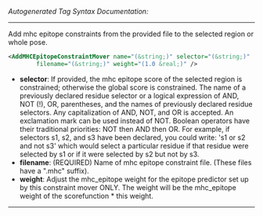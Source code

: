<!-- THIS IS AN AUTOGENERATED FILE: Don't edit it directly, instead change the schema definition in the code itself. -->

_Autogenerated Tag Syntax Documentation:_

---
Add mhc epitope constraints from the provided file to the selected region or whole pose.

```xml
<AddMHCEpitopeConstraintMover name="(&string;)" selector="(&string;)"
        filename="(&string;)" weight="(1.0 &real;)" />
```

-   **selector**: If provided, the mhc epitope score of the selected region is constrained; otherwise the global score is constrained. The name of a previously declared residue selector or a logical expression of AND, NOT (!), OR, parentheses, and the names of previously declared residue selectors. Any capitalization of AND, NOT, and OR is accepted. An exclamation mark can be used instead of NOT. Boolean operators have their traditional priorities: NOT then AND then OR. For example, if selectors s1, s2, and s3 have been declared, you could write: 's1 or s2 and not s3' which would select a particular residue if that residue were selected by s1 or if it were selected by s2 but not by s3.
-   **filename**: (REQUIRED) Name of mhc epitope constraint file.  (These files have a ".mhc" suffix).
-   **weight**: Adjust the mhc_epitope weight for the epitope predictor set up by this constraint mover ONLY.  The weight will be the mhc_epitope weight of the scorefunction * this weight.

---
